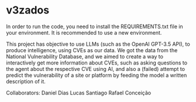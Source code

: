 # v3zados
In order to run the code, you need to install the REQUIREMENTS.txt file in your environment.
It is recommended to use a new environment.

This project has objective to use LLMs (such as the OpenAI GPT-3.5 API), to produce intelligence, using CVEs as our data. We got the data from the National Vulnerability Database, and we aimed to create a way to interactively get more information about CVEs, such as asking questions to the agent about the respective CVE using AI, and also a (failed) attempt to predict the vulnerability of a site or platform by feeding the model a written description of it.

Collaborators:
Daniel Dias
Lucas Santiago
Rafael Conceição
